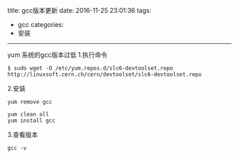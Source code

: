 title: gcc版本更新
date: 2016-11-25 23:01:36
tags:
- gcc
categories:
- 安装
---
yum 系统的gcc版本过低
1.执行命令
```shell
$ sudo wget -O /etc/yum.repos.d/slc6-devtoolset.repo http://linuxsoft.cern.ch/cern/devtoolset/slc6-devtoolset.repo
```
2.安装
```shell
yum remove gcc

yum clean all
yum install gcc
```
3.查看版本
```shell
gcc -v
```


